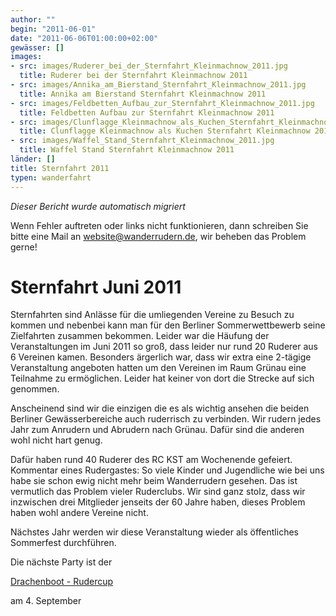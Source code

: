 ```yaml
---
author: ""
begin: "2011-06-01"
date: "2011-06-06T01:00:00+02:00"
gewässer: []
images:
- src: images/Ruderer_bei_der_Sternfahrt_Kleinmachnow_2011.jpg
  title: Ruderer bei der Sternfahrt Kleinmachnow 2011
- src: images/Annika_am_Bierstand_Sternfahrt_Kleinmachnow_2011.jpg
  title: Annika am Bierstand Sternfahrt Kleinmachnow 2011
- src: images/Feldbetten_Aufbau_zur_Sternfahrt_Kleinmachnow_2011.jpg
  title: Feldbetten Aufbau zur Sternfahrt Kleinmachnow 2011
- src: images/Clunflagge_Kleinmachnow_als_Kuchen_Sternfahrt_Kleinmachnow_2011.jpg
  title: Clunflagge Kleinmachnow als Kuchen Sternfahrt Kleinmachnow 2011
- src: images/Waffel_Stand_Sternfahrt_Kleinmachnow_2011.jpg
  title: Waffel Stand Sternfahrt Kleinmachnow 2011
länder: []
title: Sternfahrt 2011
typen: wanderfahrt
---
```



*Dieser Bericht wurde automatisch migriert*

Wenn Fehler auftreten oder links nicht funktionieren, dann schreiben Sie bitte eine Mail an website@wanderrudern.de, wir beheben das Problem gerne!



# Sternfahrt Juni 2011


Sternfahrten sind Anlässe für die umliegenden Vereine zu Besuch zu kommen und nebenbei kann man für den Berliner Sommerwettbewerb seine Zielfahrten zusammen bekommen. Leider war die Häufung der Veranstaltungen im Juni 2011 so groß, dass leider nur rund 20 Ruderer aus 6 Vereinen kamen. Besonders ärgerlich war, dass wir extra eine 2-tägige Veranstaltung angeboten hatten um den Vereinen im Raum Grünau eine Teilnahme zu ermöglichen. Leider hat keiner von dort die Strecke auf sich genommen.

Anscheinend sind wir die einzigen die es als wichtig ansehen die beiden Berliner Gewässerbereiche auch ruderrisch zu verbinden. Wir rudern jedes Jahr zum Anrudern und Abrudern nach Grünau. Dafür sind die anderen wohl nicht hart genug.

Dafür haben rund 40 Ruderer des RC KST am Wochenende gefeiert. Kommentar eines Rudergastes: So viele Kinder und Jugendliche wie bei uns habe sie schon ewig nicht mehr beim Wanderrudern gesehen. Das ist vermutlich das Problem vieler Ruderclubs. Wir sind ganz stolz, dass wir inzwischen drei Mitglieder jenseits der 60 Jahre haben, dieses Problem haben wohl andere Vereine nicht.

Nächstes Jahr werden wir diese Veranstaltung wieder als öffentliches Sommerfest durchführen.

Die nächste Party ist der

[Drachenboot - Rudercup](/berichte/2012/drachenbootrudercup_2013)

am 4. September
